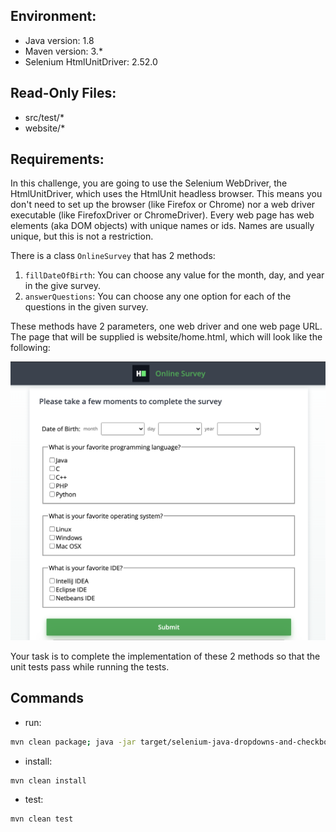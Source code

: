 ## Environment:
- Java version: 1.8
- Maven version: 3.*
- Selenium HtmlUnitDriver: 2.52.0

## Read-Only Files:
- src/test/*
- website/*

## Requirements:
In this challenge, you are going to use the Selenium WebDriver, the HtmlUnitDriver, which uses the HtmlUnit headless browser. This means you don't need to set up the browser (like Firefox or Chrome) nor a web driver executable (like FirefoxDriver or ChromeDriver). Every web page has web elements (aka DOM objects) with unique names or ids. Names are usually unique, but this is not a restriction. 

There is a class `OnlineSurvey` that has 2 methods:

1. `fillDateOfBirth`: You can choose any value for the month, day, and year in the give survey.
2. `answerQuestions`: You can choose any one option for each of the questions in the given survey.

These methods have 2 parameters, one web driver and one web page URL. The page that will be supplied is website/home.html, which will look like the following:


![web page](webPage.png)

Your task is to complete the implementation of these 2 methods so that the unit tests pass while running the tests.

## Commands
- run: 
```bash
mvn clean package; java -jar target/selenium-java-dropdowns-and-checkboxes-1.0.jar
```
- install: 
```bash
mvn clean install
```
- test: 
```bash
mvn clean test
```

